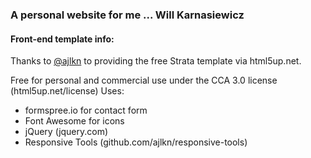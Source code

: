 ### A personal website for me ... Will Karnasiewicz


#### Front-end template info:
Thanks to [@ajlkn](https://twitter.com/ajlkn) to providing the free Strata template via html5up.net.
 
Free for personal and commercial use under the CCA 3.0 license (html5up.net/license)
Uses: 
* formspree.io for contact form
* Font Awesome for icons
* jQuery (jquery.com)
* Responsive Tools (github.com/ajlkn/responsive-tools)
